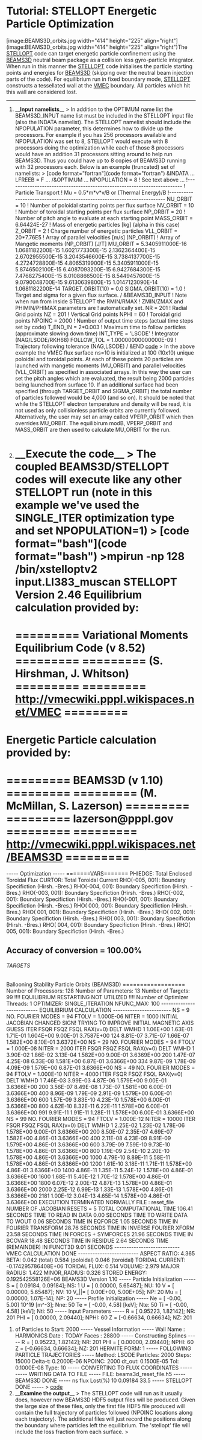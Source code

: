 Tutorial: STELLOPT Energetic Particle Optimization
==================================================

[image:BEAMS3D\_orbits.jpg width=\"414\" height=\"225\" align=\"right\"](image:BEAMS3D_orbits.jpg width="414" height="225" align="right")The
[STELLOPT](STELLOPT) code can target energetic particle confinement
using the [BEAMS3D](BEAMS3D) neutral beam package as a collision less
gyro-particle integrator. When run in this manner the
[STELLOPT](STELLOPT) code initialises the particle starting points and
energies for [BEAMS3D](BEAMS3D) (skipping over the neutral beam
injection parts of the code). For equilibrium run in fixed boundary
mode, [STELLOPT](STELLOPT) constructs a tessellated wall at the
[VMEC](VMEC) boundary. All particles which hit this wall are considered
lost.

------------------------------------------------------------------------

1.  \_\_**Input namelists**\_\_ \> In addition to the OPTIMUM name list
    the BEAMS3D\_INPUT name list must be included in the STELLOPT input
    file (also the INDATA namelist). The STELLOPT namelist should
    include the NPOPULATION parameter, this determines how to divide up
    the processors. For example if you has 256 processors available and
    NPOPULATION was set to 8, STELLOPT would execute with 8 processors
    doing the optimization while each of those 8 processors would have
    an addition 31 processors sitting around to help run BEAMS3D. Thus
    you could have up to 8 copies of BEAMS3D running with 32 processors
    each. Below is an example (truncated) set of namelists: \>
    [code format=\"fortran\"](code format="fortran") &INDATA \... LFREEB
    = F \... /&OPTIMUM \... NPOPULATION = 8 ! See text above \...
    !\-\-\-\-\-\-\-\-\-\-\-\-\-\-\-\-\-\-\-\-\-\-\-\-\-\-\-\-\-\-\-\-\-\-\-\-\-\-\-\-\-\-\-\-\-\-\-\-\-\-\-\-\-\-\-\-\-\-\-\-\-\-\-\-\-\-\-\-\-\-\--
    ! Particle Transport ! Mu = 0.5\*m\*v\*v/B or (Thermal Energy)/B
    !\-\-\-\-\-\-\-\-\-\-\-\-\-\-\-\-\-\-\-\-\-\-\-\-\-\-\-\-\-\-\-\-\-\-\-\-\-\-\-\-\-\-\-\-\-\-\-\-\-\-\-\-\-\-\-\-\-\-\-\-\-\-\-\-\-\-\-\-\-\-\--
    NU\_ORBIT = 10 ! Number of poloidal starting points per flux surface
    NV\_ORBIT = 10 ! Number of toroidal starting points per flux surface
    NP\_ORBIT = 20 ! Number of pitch angle to evaluate at each starting
    point MASS\_ORBIT = 6.64424E-27 ! Mass of energetic particles \[kg\]
    (alpha in this case) Z\_ORBIT = 2 ! Charge number of energetic
    particles VLL\_ORBIT = 20\*7.76E5 ! Array of parallel velocities
    \[m/s\] (NP\_ORBIT) ! Array of Mangetic moments (NP\_ORBIT) \[J/T\]
    MU\_ORBIT = 5.3405911000E-16 1.0681182200E-15 1.6021773300E-15
    2.1362364400E-15 2.6702955500E-15 3.2043546600E-15 3.7384137700E-15
    4.2724728800E-15 4.8065319900E-15 5.3405911000E-15 5.8746502100E-15
    6.4087093200E-15 6.9427684300E-15 7.4768275400E-15 8.0108866500E-15
    8.5449457600E-15 9.0790048700E-15 9.6130639800E-15 1.0147123090E-14
    1.0681182200E-14 TARGET\_ORBIT(10) = 0.0 SIGMA\_ORBIT(10) = 1.0 !
    Target and sigma for a given flux surface. / &BEAMS3D\_INPUT ! Note
    when run from inside STELLOPT the RMIN/RMAX ! ZMIN/ZMAX and
    PHIMIN/PHIMAX parameters are ! automatically set. NR = 201 ! Radial
    Grid points NZ = 201 ! Vertical Grid points NPHI = 60 ! Toroidal
    grid points NPOINC = 2000 ! Number of output time steps (actual time
    steps set by code) T\_END\_IN = 2\*0.003 ! Maximum time to follow
    particles (approximate slowing down time) INT\_TYPE = \'LSODE\' !
    Integrator (NAG/LSODE/RKH68) FOLLOW\_TOL = 1.00000000000000E-09 !
    Trajectory following tolerance (NAG,LSODE) / &END [code](code) \> In
    the above example the VMEC flux surface ns=10 is initialized at 100
    (10x10) unique poloidal and toroidal points. At each of these points
    20 particles are launched with mangetic moments (MU\_ORBIT) and
    parallel velocities (VLL\_ORBIT) as specified in associated arrays.
    In this way the user can set the pitch angles which are evaluated,
    the result being 2000 particles being launched from surface 10. If
    an additional surface had been specified (through TARGET\_ORBIT and
    SIGMA\_ORBIT) the total number of particles followed would be 4,000
    (and so on). It should be noted that while the STELLOPT electron
    temperature and density will be read, it is not used as only
    collisionless particle orbits are currently followed. Alternatively,
    the user may set an array called VPERP\_ORBIT which then overrides
    MU\_ORBIT. The equilibirum modB, VPERP\_ORBIT and MASS\_ORBIT are
    then used to calculate MU\_ORBIT for the run.
2.  \_\_**Execute the code**\_\_ \> The coupled BEAMS3D/STELLOPT codes
    will execute like any other STELLOPT run (note in this example
    we\'ve used the SINGLE\_ITER optimization type and set
    NPOPULATION=1) \>
    [code format=\"bash\"](code format="bash") \>mpirun -np 128
    /bin/xstelloptv2 input.LI383\_muscan STELLOPT Version 2.46
    Equilibrium calculation provided by:
    =================================================================================
    ========= Variational Moments Equilibrium Code (v 8.52) =========
    ========= (S. Hirshman, J. Whitson) ========= =========
    <http://vmecwiki.pppl.wikispaces.net/VMEC> =========
    =================================================================================

Energetic Particle calculation provided by:
=================================================================================
========= BEAMS3D (v 1.10) ========= ========= (M. McMillan, S.
Lazerson) ========= ========= lazerson\@pppl.gov ========= =========
<http://vmecwiki.pppl.wikispaces.net/BEAMS3D> =========
=================================================================================

\-\-\-\-- Optimization \-\-\-\-- =======VARS======= PHIEDGE: Total
Enclosed Toroidal Flux CURTOR: Total Toroidal Current RHO(-005, 001):
Boundary Specifiction (Hirsh. -Bres.) RHO(-004, 001): Boundary
Specifiction (Hirsh. -Bres.) RHO(-003, 001): Boundary Specifiction
(Hirsh. -Bres.) RHO(-002, 001): Boundary Specifiction (Hirsh. -Bres.)
RHO(-001, 001): Boundary Specifiction (Hirsh. -Bres.) RHO( 000, 001):
Boundary Specifiction (Hirsh. -Bres.) RHO( 001, 001): Boundary
Specifiction (Hirsh. -Bres.) RHO( 002, 001): Boundary Specifiction
(Hirsh. -Bres.) RHO( 003, 001): Boundary Specifiction (Hirsh. -Bres.)
RHO( 004, 001): Boundary Specifiction (Hirsh. -Bres.) RHO( 005, 001):
Boundary Specifiction (Hirsh. -Bres.)

Accuracy of conversion =  100.00%
---------------------------------

###### TARGETS

Ballooning Stability Particle Orbits (BEAMS3D) ================== Number
of Processors: 128 Number of Parameters: 13 Number of Targets: 99 !!!!
EQUILIBRIUM RESTARTING NOT UTILIZED !!!! Number of Optimizer Threads: 1
OPTIMIZER: SINGLE\_ITERATION NFUNC\_MAX: 100
\-\-\-\-\-\-\-\-\-\-\-\-\-\-\-\-\-\-\-\-\-\-\-\-\-\-- EQUILIBRIUM
CALCULATION \-\-\-\-\-\-\-\-\-\-\-\-\-\-\-\-\-\-\-\-\-\-\-- NS = 9 NO.
FOURIER MODES = 94 FTOLV = 1.000E-06 NITER = 1000 INITIAL JACOBIAN
CHANGED SIGN! TRYING TO IMPROVE INITIAL MAGNETIC AXIS GUESS ITER FSQR
FSQZ FSQL RAX(v=0) DELT WMHD 1 1.06E+00 1.63E-01 1.71E-01 1.604E+00
9.00E-01 3.7587E+00 124 8.81E-07 3.71E-07 1.66E-07 1.582E+00 8.10E-01
3.6372E+00 NS = 29 NO. FOURIER MODES = 94 FTOLV = 1.000E-08 NITER = 2000
ITER FSQR FSQZ FSQL RAX(v=0) DELT WMHD 1 3.90E-02 1.86E-02 3.13E-04
1.582E+00 9.00E-01 3.6369E+00 200 1.47E-07 4.25E-08 6.33E-08 1.581E+00
6.87E-01 3.6366E+00 334 9.87E-09 1.78E-09 4.09E-09 1.579E+00 6.87E-01
3.6366E+00 NS = 49 NO. FOURIER MODES = 94 FTOLV = 1.000E-10 NITER = 4000
ITER FSQR FSQZ FSQL RAX(v=0) DELT WMHD 1 7.46E-03 3.99E-03 4.87E-06
1.579E+00 9.00E-01 3.6366E+00 200 3.56E-07 8.49E-08 1.73E-07 1.581E+00
6.00E-01 3.6366E+00 400 8.96E-09 1.79E-09 2.91E-09 1.579E+00 6.00E-01
3.6366E+00 600 1.57E-09 3.83E-10 4.23E-10 1.578E+00 6.00E-01 3.6366E+00
800 4.62E-10 8.32E-11 6.22E-11 1.578E+00 6.00E-01 3.6366E+00 991
9.91E-11 1.91E-11 1.28E-11 1.578E+00 6.00E-01 3.6366E+00 NS = 99 NO.
FOURIER MODES = 94 FTOLV = 1.000E-12 NITER = 10000 ITER FSQR FSQZ FSQL
RAX(v=0) DELT WMHD 1 2.25E-02 1.23E-02 1.78E-06 1.578E+00 9.00E-01
3.6366E+00 200 8.50E-07 2.35E-07 4.69E-07 1.582E+00 4.86E-01 3.6366E+00
400 2.11E-08 4.23E-09 8.91E-09 1.579E+00 4.86E-01 3.6366E+00 600
3.79E-09 7.59E-10 9.73E-10 1.578E+00 4.86E-01 3.6366E+00 800 1.19E-09
2.54E-10 2.20E-10 1.578E+00 4.86E-01 3.6366E+00 1000 4.79E-10 8.89E-11
5.58E-11 1.578E+00 4.86E-01 3.6366E+00 1200 1.61E-10 3.18E-11 1.71E-11
1.578E+00 4.86E-01 3.6366E+00 1400 4.86E-11 1.35E-11 5.24E-12 1.578E+00
4.86E-01 3.6366E+00 1600 1.68E-11 5.40E-12 1.70E-12 1.578E+00 4.86E-01
3.6366E+00 1800 6.07E-12 2.00E-12 4.87E-13 1.578E+00 4.86E-01 3.6366E+00
2000 2.25E-12 6.99E-13 1.33E-13 1.578E+00 4.86E-01 3.6366E+00 2181
1.00E-12 3.04E-13 4.65E-14 1.578E+00 4.86E-01 3.6366E+00 EXECUTION
TERMINATED NORMALLY FILE : reset\_file NUMBER OF JACOBIAN RESETS = 5
TOTAL COMPUTATIONAL TIME 106.41 SECONDS TIME TO READ IN DATA 0.00
SECONDS TIME TO WRITE DATA TO WOUT 0.06 SECONDS TIME IN EQFORCE 1.05
SECONDS TIME IN FOURIER TRANSFORM 28.76 SECONDS TIME IN INVERSE FOURIER
XFORM 23.58 SECONDS TIME IN FORCES + SYMFORCES 21.96 SECONDS TIME IN
BCOVAR 18.48 SECONDS TIME IN RESIDUE 2.64 SECONDS TIME (REMAINDER) IN
FUNCT3D 9.01 SECONDS
\-\-\-\-\-\-\-\-\-\-\-\-\-\-\-\-\-\-\-\-\-\-\-\-\-\-- VMEC CALCULATION
DONE \-\-\-\-\-\-\-\-\-\-\-\-\-\-\-\-\-\-\-\-\-\-\-\-- ASPECT RATIO:
4.365 BETA: 0.042 (total) 0.584 (poloidal) 0.046 (toroidal) TORIDAL
CURRENT: -0.174295786408E+06 TORIDAL FLUX: 0.514 VOLUME: 2.979 MAJOR
RADIUS: 1.422 MINOR\_RADIUS: 0.326 STORED ENERGY: 0.192542558126E+06
BEAMS3D Version 1.10 \-\-\-\-- Particle Initialization \-\-\-\-- S = \[
0.09184, 0.09184\]; NS: 1 U = \[ 0.00000, 5.65487\]; NU: 10 V = \[
0.00000, 5.65487\]; NV: 10 V\_\|\|= \[ 0.00E+00, 5.00E+05\]; NP: 20 Mu =
\[ 0.00000, 1.07E-14\]; NP: 20 \-\-\-\-- Profile Initialization
\-\-\-\-- Ne = \[ -0.00, 5.00\] 10\^19 \[m\^-3\]; Nne: 50 Te = \[ -0.00,
4.58\] \[keV\]; Nte: 50 Ti = \[ -0.00, 4.58\] \[keV\]; Nti: 50 \-\-\-\--
Input Parameters \-\-\-\-- R = \[ 0.95223, 1.82142\]; NR: 201 PHI = \[
0.00000, 2.09440\]; NPHI: 60 Z = \[-0.66634, 0.66634\]; NZ: 201

1.  of Particles to Start: 2000 \-\-\-\-- Vessel Information \-\-\-\--
    Wall Name : HARMONICS Date : TODAY Faces : 28800 \-\-\-\--
    Constructing Splines \-\-\-\-- R = \[ 0.95223, 1.82142\]; NR: 201
    PHI = \[ 0.00000, 2.09440\]; NPHI: 60 Z = \[-0.66634, 0.66634\]; NZ:
    201 HERMITE FORM: 1 \-\-\-\-- FOLLOWING PARTICLE TRAJECTORIES
    \-\-\-\-- Method: LSODE Particles: 2000 Steps: 15000 Delta-t:
    0.2000E-06 NPOINC: 2000 dt\_out: 0.1500E-05 Tol: 0.1000E-08 Type: 10
    \-\-\-\-- CONVERTING TO FLUX COORDINATES \-\-\-\-- \-\-\-\-- WRITING
    DATA TO FILE \-\-\-\-- FILE: beams3d\_reset\_file.h5 \-\-\-\--
    BEAMS3D DONE \-\-\-\-- ns flux Lost(%) 10 0.09184 33.5 \-\-\-\--
    STELLOPT DONE \-\-\-\-- \> [code](code)
2.  \_\_**Examine the output**\_\_ \> The STELLOPT code will run as it
    usually does, however now BEAMS3D HDF5 output files will be
    produced. Given the large size of these files, only the first file
    HDF5 file produced will contain the full trajectory of particles
    followed (NPOINC locations along each trajectory). The additional
    files will just record the positions along the boundary where
    particles left the equilibrium. The \'stellopt\' file will include
    the loss fraction from each surface. \>
